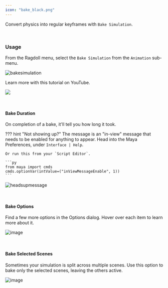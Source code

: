 ```yaml
---
icon: "bake_black.png"
---
```


Convert physics into regular keyframes with `Bake Simulation`.

<br>

### Usage

From the Ragdoll menu, select the `Bake Simulation` from the `Animation` sub-menu.

![bakesimulation](https://user-images.githubusercontent.com/2152766/116553048-9c6e6f80-a8f1-11eb-8c6a-2242b6e67d83.gif)

Learn more with this tutorial on YouTube.

<a href="https://youtu.be/PN6HaZtAKmQ" target="_blank"><img class="boxshadow" style="max-width: 500px;" src=https://user-images.githubusercontent.com/2152766/117301392-85d89300-ae72-11eb-9073-542929c60483.png></a>

<br>

#### Bake Duration

On completion of a bake, it'll tell you how long it took.

??? hint "Not showing up?"
    The message is an "in-view" message that needs to be enabled for anything to appear. Head into the Maya Preferences, under `Interface | Help`.

    Or run this from your `Script Editor`.

    ```py
    from maya import cmds
    cmds.optionVar(intValue=("inViewMessageEnable", 1))
    ```

![headsupmessage](https://user-images.githubusercontent.com/2152766/117143200-7db42100-ada8-11eb-8ee7-1894b017e92c.gif)

<br>

#### Bake Options

Find a few more options in the Options dialog. Hover over each item to learn more about it.

![image](https://user-images.githubusercontent.com/2152766/117143294-945a7800-ada8-11eb-8c73-3fe479650a16.png)

<br>

#### Bake Selected Scenes

Sometimes your simulation is split across multiple scenes. Use this option to bake only the selected scenes, leaving the others active.

![image](https://user-images.githubusercontent.com/2152766/124235049-b6544a80-db0c-11eb-8bb6-4ae17f81313a.png)
